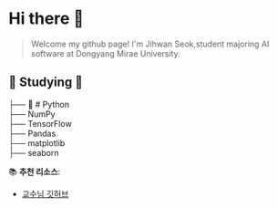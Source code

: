 # Hi there 👋
>Welcome my github page!
>I'm Jihwan Seok,student majoring AI software at Dongyang Mirae University.
  
  
  ## 📖 Studying 📖  
├── 🐍 # Python  
    ├── NumPy  
    ├── TensorFlow  
    ├── Pandas  
    ├── matplotlib  
    ├── seaborn  



📚 **추천 리소스**:  
- [교수님 깃허브](https://github.com/ai7dnn)
   
